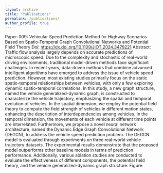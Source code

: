 ```yaml
---
layout: archive
title: "Publications"
permalink: /publications/
author_profile: true
---
```


Paper-009: Vehicular Speed Prediction Method for Highway Scenarios Based on Spatio-Temporal Graph Convolutional Networks and Potential Field Theory
Doi: https://dx.doi.org/10.1109/JIOT.2024.3479221
Abstract: Traffic flow analysis largely depends on accurate predictions of microscopic speed. Due to the complexity and stochastic of real-world driving environments, traditional model-driven methods face significant challenges. In recent years, data-driven methods that combine advanced intelligent algorithms have emerged to address the issue of vehicle speed prediction. However, most existing studies primarily focus on the static spatio-temporal relationships between vehicles, with only a few exploring dynamic spatio-temporal correlations. In this study, a new graph structure, named the vehicle generalized-dynamic graph, is constructed to characterize the vehicle trajectory, emphasizing the spatial and temporal evolution of vehicles. In the spatial dimension, we employ the potential field theory to compute the field strength of vehicles in different motion states, enhancing the description of interdependencies among vehicles. In the temporal dimension, the movements of each vehicle at different time points are interrelated. Furthermore, we propose a novel neural network architecture, named the Dynamic Edge Graph Convolutional Network (DEGCN), to address the vehicle speed prediction problem. The DEGCN model is evaluated through experiments on three real-world vehicle trajectory datasets. The experimental results demonstrate that the proposed model outperforms other baseline models in terms of prediction performance. Additionally, various ablation studies are conducted to evaluate the effectiveness of different components, the potential field theory, and the vehicle generalized-dynamic graph structure.
Figure: 

